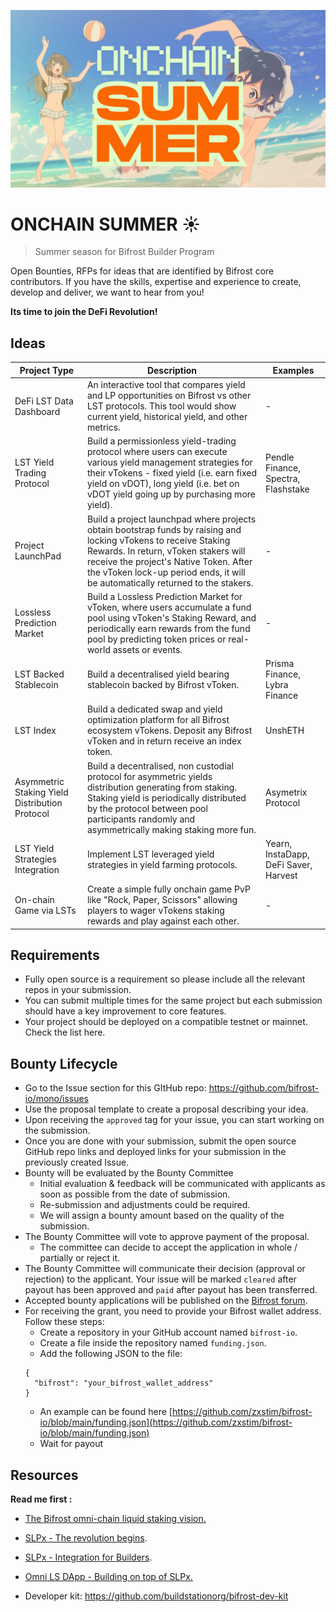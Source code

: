 ![banner image](/images/onchain-summer.png)
# ONCHAIN SUMMER ☀️
> Summer season for Bifrost Builder Program

Open Bounties, RFPs for ideas that are identified by Bifrost core contributors.  If you have the skills, expertise and experience to create, develop and deliver, we want to hear from you! 

**Its time to join the DeFi Revolution!**

## Ideas

| Project Type | Description | Examples |
|-------------|-------------|-----------|
| DeFi LST Data Dashboard | An interactive tool that compares yield and LP opportunities on Bifrost vs other LST protocols. This tool would show current yield, historical yield, and other metrics. | - |
| LST Yield Trading Protocol | Build a permissionless yield-trading protocol where users can execute various yield management strategies for their vTokens - fixed yield (i.e. earn fixed yield on vDOT), long yield (i.e. bet on vDOT yield going up by purchasing more yield). | Pendle Finance, Spectra, Flashstake |
| Project LaunchPad | Build a project launchpad where projects obtain bootstrap funds by raising and locking vTokens to receive Staking Rewards. In return, vToken stakers will receive the project's Native Token. After the vToken lock-up period ends, it will be automatically returned to the stakers. | - |
| Lossless Prediction Market | Build a Lossless Prediction Market for vToken, where users accumulate a fund pool using vToken's Staking Reward, and periodically earn rewards from the fund pool by predicting token prices or real-world assets or events. | - |
| LST Backed Stablecoin | Build a decentralised yield bearing stablecoin backed by Bifrost vToken. | Prisma Finance, Lybra Finance |
| LST Index | Build a dedicated swap and yield optimization platform for all Bifrost ecosystem vTokens. Deposit any Bifrost vToken and in return receive an index token. | UnshETH |
| Asymmetric Staking Yield Distribution Protocol | Build a decentralised, non custodial protocol for asymmetric yields distribution generating from staking. Staking yield is periodically distributed by the protocol between pool participants randomly and asymmetrically making staking more fun. | Asymetrix Protocol |
| LST Yield Strategies Integration | Implement LST leveraged yield strategies in yield farming protocols. | Yearn, InstaDapp, DeFi Saver, Harvest |
| On-chain Game via LSTs | Create a simple fully onchain game PvP like "Rock, Paper, Scissors" allowing players to wager vTokens staking rewards and play against each other. | - |

## Requirements

- Fully open source is a requirement so please include all the relevant repos in your submission.
- You can submit multiple times for the same project but each submission should have a key improvement to core features.
- Your project should be deployed on a compatible testnet or mainnet. Check the list here.


## Bounty Lifecycle

- Go to the Issue section for this GItHub repo: https://github.com/bifrost-io/mono/issues
- Use the proposal template to create a proposal describing your idea.
- Upon receiving the `approved` tag for your issue, you can start working on the submission.
- Once you are done with your submission, submit the open source GitHub repo links and deployed links for your submission in the previously created Issue.
- Bounty will be evaluated by the Bounty Committee
    - Initial evaluation & feedback will be communicated with applicants as soon as possible from the date of submission.
    - Re-submission and adjustments could be required.
    - We will assign a bounty amount based on the quality of the submission.
- The Bounty Committee will vote to approve payment of the proposal.
    - The committee can decide to accept the application in whole / partially or reject it.
- The Bounty Committee will communicate their decision (approval or rejection) to the applicant. Your issue will be marked `cleared` after payout has been approved and `paid` after payout has been transferred.
- Accepted bounty applications will be published on the [Bifrost forum](https://bifrost.subsquare.io/).
- For receiving the grant, you need to provide your Bifrost wallet address. Follow these steps:
  - Create a repository in your GitHub account named `bifrost-io`.
  - Create a file inside the repository named `funding.json`.
  - Add the following JSON to the file:
  ```
  {
    "bifrost": "your_bifrost_wallet_address" 
  }
  ```
  - An example can be found here [https://github.com/zxstim/bifrost-io/blob/main/funding.json](https://github.com/zxstim/bifrost-io/blob/main/funding.json)
  - Wait for payout

## Resources

**Read me first :** 

- [The Bifrost omni-chain liquid staking vision.](https://forum.polkadot.network/t/slpx-the-omni-chain-liquid-staking-vision-via-xcm/3836)
- [SLPx - The revolution begins](https://bifrost-finance.medium.com/slpx-pallet-a-further-step-into-the-omni-chain-liquid-staking-68cb4d99c82f).
- [SLPx - Integration for Builders](https://docs.bifrost.finance/builders/liquid-staking-x-slpx/overview).
- [Omni LS DApp - Building on top of SLPx.](https://bifrost-finance.medium.com/omni-ls-dapp-the-easiest-fastest-and-most-secure-way-to-access-bifrost-liquid-staking-tokens-21ee080b03cd)

- Developer kit: https://github.com/buildstationorg/bifrost-dev-kit